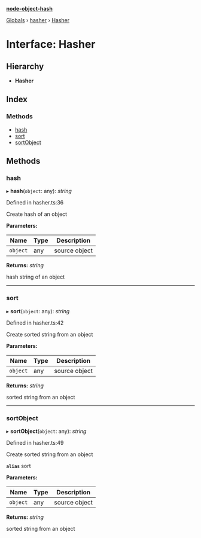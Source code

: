 **[node-object-hash](../README.md)**

[Globals](../README.md) › [hasher](../modules/hasher.md) › [Hasher](hasher.hasher-1.md)

# Interface: Hasher

## Hierarchy

* **Hasher**

## Index

### Methods

* [hash](hasher.hasher-1.md#hash)
* [sort](hasher.hasher-1.md#sort)
* [sortObject](hasher.hasher-1.md#sortobject)

## Methods

###  hash

▸ **hash**(`object`: any): *string*

Defined in hasher.ts:36

Create hash of an object

**Parameters:**

Name | Type | Description |
------ | ------ | ------ |
`object` | any | source object |

**Returns:** *string*

hash string of an object

___

###  sort

▸ **sort**(`object`: any): *string*

Defined in hasher.ts:42

Create sorted string from an object

**Parameters:**

Name | Type | Description |
------ | ------ | ------ |
`object` | any | source object |

**Returns:** *string*

sorted string from an object

___

###  sortObject

▸ **sortObject**(`object`: any): *string*

Defined in hasher.ts:49

Create sorted string from an object

**`alias`** sort

**Parameters:**

Name | Type | Description |
------ | ------ | ------ |
`object` | any | source object |

**Returns:** *string*

sorted string from an object